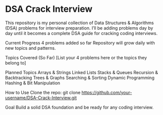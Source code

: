 # DSA Crack Interview
This repository is my personal collection of Data Structures & Algorithms (DSA) problems for interview preparation.
I’ll be adding problems day by day until it becomes a complete DSA guide for cracking coding interviews.

 Current Progress
 4 problems added so far
 Repository will grow daily with new topics and patterns.

 Topics Covered (So Far)
[List your 4 problems here or the topics they belong to]

 Planned Topics
Arrays & Strings
Linked Lists
Stacks & Queues
Recursion & Backtracking
Trees & Graphs
Searching & Sorting
Dynamic Programming
Hashing & Bit Manipulation

 How to Use
Clone the repo:
git clone https://github.com/your-username/DSA-Crack-Interview.git

 Goal
Build a solid DSA foundation and be ready for any coding interview.
